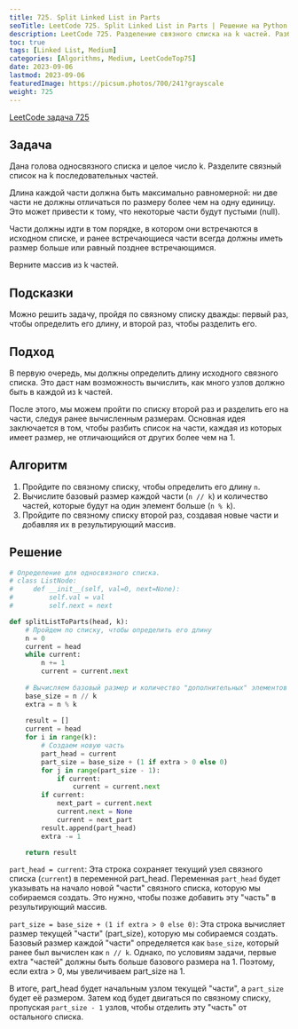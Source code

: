 ```yaml
---
title: 725. Split Linked List in Parts
seoTitle: LeetCode 725. Split Linked List in Parts | Решение на Python.
description: LeetCode 725. Разделение связного списка на k частей. Разбор задачи.
toc: true
tags: [Linked List, Medium]
categories: [Algorithms, Medium, LeetCodeTop75]
date: 2023-09-06
lastmod: 2023-09-06
featuredImage: https://picsum.photos/700/241?grayscale
weight: 725
---
```


[LeetCode задача 725](<https://leetcode.com/problems/split-linked-list-in-parts/>)

## Задача

Дана голова односвязного списка и целое число k. Разделите связный список на k последовательных частей.

Длина каждой части должна быть максимально равномерной: ни две части не должны отличаться по размеру более чем на одну единицу. Это может привести к тому, что некоторые части будут пустыми (null).

Части должны идти в том порядке, в котором они встречаются в исходном списке, и ранее встречающиеся части всегда должны иметь размер больше или равный позднее встречающимся.

Верните массив из k частей.

## Подсказки

Можно решить задачу, пройдя по связному списку дважды: первый раз, чтобы определить его длину, и второй раз, чтобы разделить его.

## Подход

В первую очередь, мы должны определить длину исходного связного списка. Это даст нам возможность вычислить, как много узлов должно быть в каждой из k частей.

После этого, мы можем пройти по списку второй раз и разделить его на части, следуя ранее вычисленным размерам. Основная идея заключается в том, чтобы разбить список на части, каждая из которых имеет размер, не отличающийся от других более чем на 1.

## Алгоритм

1. Пройдите по связному списку, чтобы определить его длину `n`.
2. Вычислите базовый размер каждой части (`n // k`) и количество частей, которые будут на один элемент больше (`n % k`).
3. Пройдите по связному списку второй раз, создавая новые части и добавляя их в результирующий массив.

## Решение

```python
# Определение для односвязного списка.
# class ListNode:
#     def __init__(self, val=0, next=None):
#         self.val = val
#         self.next = next

def splitListToParts(head, k):
    # Пройдем по списку, чтобы определить его длину
    n = 0
    current = head
    while current:
        n += 1
        current = current.next
    
    # Вычисляем базовый размер и количество "дополнительных" элементов
    base_size = n // k
    extra = n % k
    
    result = []
    current = head
    for i in range(k):
        # Создаем новую часть
        part_head = current
        part_size = base_size + (1 if extra > 0 else 0)
        for j in range(part_size - 1):
            if current:
                current = current.next
        if current:
            next_part = current.next
            current.next = None
            current = next_part
        result.append(part_head)
        extra -= 1

    return result
```

`part_head = current`: Эта строка сохраняет текущий узел связного списка (`current`) в переменной part_head. Переменная `part_head` будет указывать на начало новой "части" связного списка, которую мы собираемся создать. Это нужно, чтобы позже добавить эту "часть" в результирующий массив.

`part_size = base_size + (1 if extra > 0 else 0)`: Эта строка вычисляет размер текущей "части" (part_size), которую мы собираемся создать. Базовый размер каждой "части" определяется как `base_size`, который ранее был вычислен как `n // k`. Однако, по условиям задачи, первые extra "частей" должны быть больше базового размера на 1. Поэтому, если extra > 0, мы увеличиваем part_size на 1.

В итоге, part_head будет начальным узлом текущей "части", а `part_size` будет её размером. Затем код будет двигаться по связному списку, пропуская `part_size - 1` узлов, чтобы отделить эту "часть" от остального списка.
